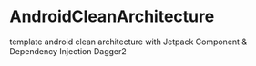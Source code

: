 # AndroidCleanArchitecture
template android clean architecture with Jetpack Component &amp; Dependency Injection Dagger2
